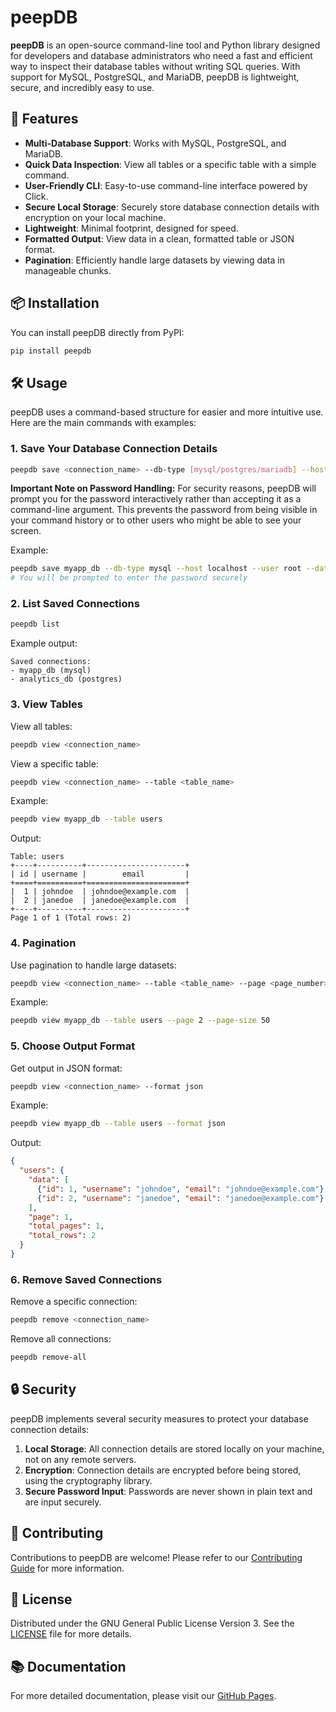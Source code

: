 # peepDB

**peepDB** is an open-source command-line tool and Python library designed for developers and database administrators who need a fast and efficient way to inspect their database tables without writing SQL queries. With support for MySQL, PostgreSQL, and MariaDB, peepDB is lightweight, secure, and incredibly easy to use.

## 🚀 Features

- **Multi-Database Support**: Works with MySQL, PostgreSQL, and MariaDB.
- **Quick Data Inspection**: View all tables or a specific table with a simple command.
- **User-Friendly CLI**: Easy-to-use command-line interface powered by Click.
- **Secure Local Storage**: Securely store database connection details with encryption on your local machine.
- **Lightweight**: Minimal footprint, designed for speed.
- **Formatted Output**: View data in a clean, formatted table or JSON format.
- **Pagination**: Efficiently handle large datasets by viewing data in manageable chunks.

## 📦 Installation

You can install peepDB directly from PyPI:

```bash
pip install peepdb
```

## 🛠️ Usage

peepDB uses a command-based structure for easier and more intuitive use. Here are the main commands with examples:

### 1. Save Your Database Connection Details

```bash
peepdb save <connection_name> --db-type [mysql/postgres/mariadb] --host <host> --user <user> --database <database>
```

**Important Note on Password Handling:**
For security reasons, peepDB will prompt you for the password interactively rather than accepting it as a command-line argument. This prevents the password from being visible in your command history or to other users who might be able to see your screen.

Example:
```bash
peepdb save myapp_db --db-type mysql --host localhost --user root --database myapp
# You will be prompted to enter the password securely
```

### 2. List Saved Connections

```bash
peepdb list
```

Example output:
```
Saved connections:
- myapp_db (mysql)
- analytics_db (postgres)
```

### 3. View Tables

View all tables:
```bash
peepdb view <connection_name>
```

View a specific table:
```bash
peepdb view <connection_name> --table <table_name>
```

Example:
```bash
peepdb view myapp_db --table users
```

Output:
```
Table: users
+----+----------+----------------------+
| id | username |        email         |
+====+==========+======================+
|  1 | johndoe  | johndoe@example.com  |
|  2 | janedoe  | janedoe@example.com  |
+----+----------+----------------------+
Page 1 of 1 (Total rows: 2)
```

### 4. Pagination

Use pagination to handle large datasets:
```bash
peepdb view <connection_name> --table <table_name> --page <page_number> --page-size <rows_per_page>
```

Example:
```bash
peepdb view myapp_db --table users --page 2 --page-size 50
```

### 5. Choose Output Format

Get output in JSON format:
```bash
peepdb view <connection_name> --format json
```

Example:
```bash
peepdb view myapp_db --table users --format json
```

Output:
```json
{
  "users": {
    "data": [
      {"id": 1, "username": "johndoe", "email": "johndoe@example.com"},
      {"id": 2, "username": "janedoe", "email": "janedoe@example.com"}
    ],
    "page": 1,
    "total_pages": 1,
    "total_rows": 2
  }
}
```

### 6. Remove Saved Connections

Remove a specific connection:
```bash
peepdb remove <connection_name>
```

Remove all connections:
```bash
peepdb remove-all
```

## 🔒 Security

peepDB implements several security measures to protect your database connection details:

1. **Local Storage**: All connection details are stored locally on your machine, not on any remote servers.
2. **Encryption**: Connection details are encrypted before being stored, using the cryptography library.
3. **Secure Password Input**: Passwords are never shown in plain text and are input securely.

## 🤝 Contributing

Contributions to peepDB are welcome! Please refer to our [Contributing Guide](CONTRIBUTING.md) for more information.

## 📜 License

Distributed under the GNU General Public License Version 3. See the [LICENSE](LICENSE) file for more details.

## 📚 Documentation

For more detailed documentation, please visit our [GitHub Pages](https://peepdb.dev/).
